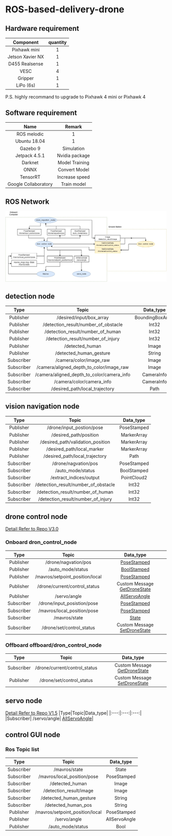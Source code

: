 # ROS-based-delivery-drone

## Hardware requirement
| Component                  | quantity |
|:--------------------------:|:---------:|
|Pixhawk mini                | 1         |
|Jetson Xavier NX            | 1         |
|D455 Realsense              | 1         |
|VESC                        | 4         |
|Gripper                     | 1         |
|LiPo (6s)                       | 1         |    

P.S. highly recommand to upgrade to Pixhawk 4 mini  or Pixhawk 4     

## Software requirement
| Name                  | Remark          |
|:---------------------:|:------:|
|ROS melodic            | 1               |
|Ubuntu 18.04           | 1               |
|Gazebo 9               | Simulation      |
|Jetpack 4.5.1          | Nvidia package  |
|Darknet                | Model Training  |
|ONNX                   | Convert Model   |
|TensorRT               | Increase speed  |
|Google Collaboratory   | Train model     |

## ROS Network
![image](https://github.com/laitathei/ROS-based-delivery-drone/blob/main/figure/ros_network.jpg)

## detection node

|Type|Topic|Data_type|
|:---:|:---:|:---:|
|Publisher| /desired/input/box_array| BoundingBoxArray|
|Publisher| /detection_result/number_of_obstacle| Int32|
|Publisher| /detection_result/number_of_human| Int32|
|Publisher| /detection_result/number_of_injury| Int32|
|Publisher| /detected_human| Image|
|Publisher| /detected_human_gesture| String|
|Subscriber | /camera/color/image_raw| Image|
|Subscriber | /camera/aligned_depth_to_color/image_raw| Image|
|Subscriber | /camera/aligned_depth_to_color/camera_info| CameraInfo|
|Subscriber | /camera/color/camera_info| CameraInfo|
|Subscriber | /desired_path/local_trajectory| Path|

## vision navigation node

|Type|Topic|Data_type|
|:---:|:---:|:---:|
|Publisher| /drone/input_postion/pose|PoseStamped|
|Publisher| /desired_path/position|MarkerArray|
|Publisher| /desired_path/validation_position|MarkerArray|
|Publisher| /desired_path/local_marker|MarkerArray|
|Publisher| /desired_path/local_trajectory|Path|
|Subscriber| /drone/nagvation/pos|PoseStamped|
|Subscriber| /auto_mode/status|BoolStamped|
|Subscriber| /extract_indices/output|PointCloud2|
|Subscriber| /detection_result/number_of_obstacle|Int32|
|Subscriber| /detection_result/number_of_human|Int32|
|Subscriber| /detection_result/number_of_injury|Int32|

## drone control node
[Detail Refer to Repo V3.0](https://github.com/Drone-FYP2021-PolyU-EIE/dron_control_node)
### Onboard dron_control_node
|Type|Topic|Data_type|
|:---:|:---:|:---:|
|Publisher| /drone/nagvation/pos| [PoseStamped](http://docs.ros.org/en/noetic/api/geometry_msgs/html/msg/PoseStamped.html)|
|Publisher| /auto_mode/status| [BoolStamped](http://docs.ros.org/en/indigo/api/jsk_recognition_msgs/html/msg/BoolStamped.html)|
|Publisher| /mavros/setpoint_position/local| [PoseStamped](http://docs.ros.org/en/noetic/api/geometry_msgs/html/msg/PoseStamped.html)|
|Publisher| /drone/current/control_status| Custom Message [GetDroneState](https://github.com/Drone-FYP2021-PolyU-EIE/dron_control_node/tree/master/drone_control_msgs)|
|Publisher| /servo/angle| [AllServoAngle](https://github.com/Drone-FYP2021-PolyU-EIE/ROS_CircuitPython_ServoKit)|
|Subscriber| /drone/input_posistion/pose| [PoseStamped](http://docs.ros.org/en/noetic/api/geometry_msgs/html/msg/PoseStamped.html)|
|Subscriber| /mavros/local_position/pose| [PoseStamped](http://docs.ros.org/en/noetic/api/geometry_msgs/html/msg/PoseStamped.html)|
|Subscriber| /mavros/state| [State](http://docs.ros.org/en/melodic/api/mavros_msgs/html/msg/State.html)|
|Subscriber| /drone/set/control_status| Custom Message [SetDroneState](https://github.com/Drone-FYP2021-PolyU-EIE/dron_control_node/tree/master/drone_control_msgs)|
### Offboard offboard/dron_control_node
|Type|Topic|Data_type|
|:---:|:---:|:---:|
|Subscriber| /drone/current/control_status| Custom Message [GetDroneState](https://github.com/Drone-FYP2021-PolyU-EIE/dron_control_node/tree/master/drone_control_msgs)|
|Publisher| /drone/set/control_status| Custom Message [SetDroneState](https://github.com/Drone-FYP2021-PolyU-EIE/dron_control_node/tree/master/drone_control_msgs)|

## servo node
[Detail Refer to Repo V1.5](https://github.com/Drone-FYP2021-PolyU-EIE/ROS_CircuitPython_ServoKit)
|Type|Topic|Data_type|
|:---:|:---:|:---:|
|Subscriber| /servo/angle| [AllServoAngle](https://github.com/Drone-FYP2021-PolyU-EIE/ROS_CircuitPython_ServoKit)|
##  control GUI node


### Ros Topic list


|Type|Topic|Data_type|
|:---:|:---:|:---:|
|Subscriber|/mavros/state|State|
|Subscriber|/mavros/local_position/pose|PoseStamped|
|Subscriber|/detected_human|Image|
|Subscriber|/detection_result/image|Image|
|Subscriber|/detected_human_gesture|String|
|Subscriber|/detected_human_pos|String|
|Publisher|/mavros/setpoint_position/local|PoseStamped|
|Publisher|/servo/angle|AllServoAngle|
|Publisher|/auto_mode/status|Bool|
